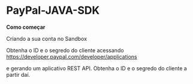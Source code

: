 # PayPal-JAVA-SDK

**Como começar**

Criando a sua conta no Sandbox

Obtenha o ID e o segredo do cliente acessando https://developer.paypal.com/developer/applications

e gerando um aplicativo REST API. Obtenha o ID e o segredo do cliente a partir daí.
